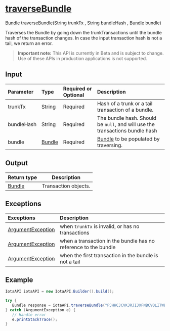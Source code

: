 
# [traverseBundle](https://github.com/iotaledger/iota-java/blob/master/jota/src/main/java/org/iota/jota/IotaAPI.java#L1151)
 [Bundle](https://github.com/iotaledger/iota-java/blob/master/jota/src/main/java/org/iota/jota/model/Bundle.java) traverseBundle(String trunkTx , String bundleHash , [Bundle](https://github.com/iotaledger/iota-java/blob/master/jota/src/main/java/org/iota/jota/model/Bundle.java) bundle)

Traverses the Bundle by going down the trunkTransactions until the bundle hash of the transaction changes.  In case the input transaction hash is not a tail, we return an error.
> **Important note:** This API is currently in Beta and is subject to change. Use of these APIs in production applications is not supported.

## Input
| Parameter       | Type | Required or Optional | Description |
|:---------------|:--------|:--------| :--------|
| trunkTx | String | Required | Hash of a trunk or a tail transaction of a bundle. |
| bundleHash | String | Required | The bundle hash. Should be `null`, and will use the transactions bundle hash |
| bundle | [Bundle](https://github.com/iotaledger/iota-java/blob/master/jota/src/main/java/org/iota/jota/model/Bundle.java) | Required | [Bundle](https://github.com/iotaledger/iota-java/blob/master/jota/src/main/java/org/iota/jota/model/Bundle.java) to be populated by traversing. |
    
## Output
| Return type | Description |
|--|--|
| [Bundle](https://github.com/iotaledger/iota-java/blob/master/jota/src/main/java/org/iota/jota/model/Bundle.java)  | Transaction objects. |

## Exceptions
| Exceptions     | Description |
|:---------------|:--------|
| [ArgumentException](https://github.com/iotaledger/iota-java/blob/master/jota/src/main/java/org/iota/jota/error/ArgumentException.java) | when `trunkTx` is invalid, or has no transactions |
| [ArgumentException](https://github.com/iotaledger/iota-java/blob/master/jota/src/main/java/org/iota/jota/error/ArgumentException.java) | when a transaction in the bundle has no reference to the bundle |
| [ArgumentException](https://github.com/iotaledger/iota-java/blob/master/jota/src/main/java/org/iota/jota/error/ArgumentException.java) | when the first transaction in the bundle is not a tail |


 ## Example
 
 ```Java
 IotaAPI iotaAPI = new IotaAPI.Builder().build();

try { 
    Bundle response = iotaAPI.traverseBundle("PJHHCJCVKJRJIJXFNBCVOLITWEIYXRFLDOGYOALCXARJAHBHXIWTC9JRJDMV9GGOJKE9VLBRWV9GGUVCV", "GA9HIPJXDA9XNXWQBEEYWYSKNYVIGIDHXDSWQUIW9QY9ANNLLHBZGTPVKGIXKBXHXVLXKYCKTLNNVOUFE", bundle);
} catch (ArgumentException e) { 
    // Handle error
    e.printStackTrace(); 
}
 ```
